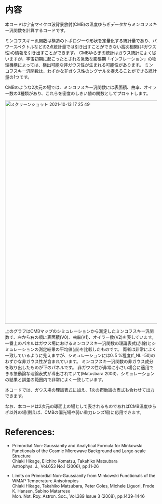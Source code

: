 # 内容

本コードは宇宙マイクロ波背景放射(CMB)の温度ゆらぎデータからミンコフスキー汎関数を計算するコードです。

ミンコフスキー汎関数は構造のトポロジーや形状を定量化する統計量であり、パワースペクトルなどの2点統計量では引き出すことができない高次相関(非ガウス性)の情報を引き出すことができます。
CMBゆらぎの統計はガウス統計によく従いますが、宇宙初期に起こったとされる急激な膨張期「インフレーション」の物理機構によっては、検出可能な非ガウス性が生まれる可能性があります。
ミンコフスキー汎関数は、わずかな非ガウス性のシグナルを捉えることができる統計量の1つです。

CMBのような2次元の場では、ミンコフスキー汎関数には表面積、曲率、オイラー数の3種類があり、これらを密度のしきい値の関数としてプロットします。

<img width="737" alt="スクリーンショット 2021-10-13 17 25 49" src="https://user-images.githubusercontent.com/86592645/137096609-e099b62b-a07b-47d0-bb37-7256ea0f4d8c.png">

上のグラフはCMBマップのシミュレーションから測定したミンコフスキー汎関数で、左から右の順に表面積(V0)、曲率(V1)、オイラー数(V2)を表しています。
一番上のパネルはガウス場におけるミンコフスキー汎関数の理論表式(赤線)とシミュレーションの測定結果の平均値(点)を比較したものです。
両者は非常によく一致しているように見えますが、シミュレーションには0.５%程度(f_NL=50)のわずかな非ガウス性が含まれています。
ミンコフスキー汎関数の非ガウス成分を取り出したものが下のパネルです。
非ガウス性が非常に小さい場合に適用できる摂動論な理論表式が導出されていて(Matusbara 2003)、シミュレーションの結果と誤差の範囲内で非常によく一致しています。

本コードでは、ガウス場の理論表式に加え、1次の摂動論の表式も合わせて出力できます。

なお、本コードは2次元の球面上の場として表されるものであればCMB温度ゆらぎ以外の場(例えば、CMBの偏光場や弱い重力レンズ場)に応用できます。

# References:
- Primordial Non-Gaussianity and Analytical Formula for Minkowski Functionals of the Cosmic Microwave Background and Large-scale Structure  
Chiaki Hikage, Eiichiro Komatsu, Takahiko Matsubara  
Astrophys. J., Vol.653 No.1 (2006), pp.11-26

- Limits on Primordial Non-Gaussianity from Minkowski Functionals of the WMAP Temperature Anisotropies  
Chiaki Hikage, Takahiko Matsubara, Peter Coles, Michele Liguori, Frode K. Hansen, Sabino Matarrese  
Mon. Not. Roy. Astron. Soc., Vol.389 Issue 3 (2008), pp.1439-1446
